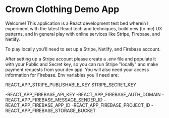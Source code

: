 # Crown Clothing Demo App

Welcome! This application is a React development test bed wherein I experiment with the latest React tech and techniques, build new (to me) UX patterns, and in general play with online services like Stripe, Firebase, and Netlify.

To play locally you'll need to set up a Stripe, Netlify, and Firebase account.

After setting up a Stripe account please create a .env file and populate it with your Public and Secret key, so you can run Stripe "locally" and make payment requests from your dev app. You will also need your access information for Firebase. Env variables you'll need are:

REACT_APP_STRIPE_PUBLISHABLE_KEY
STRIPE_SECRET_KEY

-REACT_APP_FIREBASE_API_KEY
-REACT_APP_FIREBASE_AUTH_DOMAIN
-REACT_APP_FIREBASE_MESSAGE_SENDER_ID
-REACT_APP_FIREBASE_APP_ID
-REACT_APP_FIREBASE_PROJECT_ID
-REACT_APP_FIREBASE_STORAGE_BUCKET
